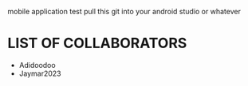 mobile application test
pull this git into your android studio or whatever

# LIST OF COLLABORATORS
+ Adidoodoo
+ Jaymar2023
